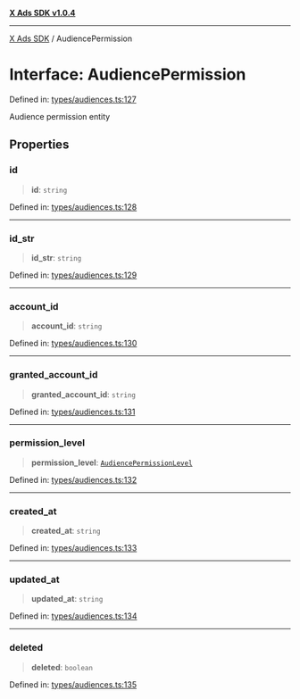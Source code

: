 [**X Ads SDK v1.0.4**](../README.md)

***

[X Ads SDK](../globals.md) / AudiencePermission

# Interface: AudiencePermission

Defined in: [types/audiences.ts:127](https://github.com/kage1020/x-ads-sdk/blob/main/src/types/audiences.ts#L127)

Audience permission entity

## Properties

### id

> **id**: `string`

Defined in: [types/audiences.ts:128](https://github.com/kage1020/x-ads-sdk/blob/main/src/types/audiences.ts#L128)

***

### id\_str

> **id\_str**: `string`

Defined in: [types/audiences.ts:129](https://github.com/kage1020/x-ads-sdk/blob/main/src/types/audiences.ts#L129)

***

### account\_id

> **account\_id**: `string`

Defined in: [types/audiences.ts:130](https://github.com/kage1020/x-ads-sdk/blob/main/src/types/audiences.ts#L130)

***

### granted\_account\_id

> **granted\_account\_id**: `string`

Defined in: [types/audiences.ts:131](https://github.com/kage1020/x-ads-sdk/blob/main/src/types/audiences.ts#L131)

***

### permission\_level

> **permission\_level**: [`AudiencePermissionLevel`](../type-aliases/AudiencePermissionLevel.md)

Defined in: [types/audiences.ts:132](https://github.com/kage1020/x-ads-sdk/blob/main/src/types/audiences.ts#L132)

***

### created\_at

> **created\_at**: `string`

Defined in: [types/audiences.ts:133](https://github.com/kage1020/x-ads-sdk/blob/main/src/types/audiences.ts#L133)

***

### updated\_at

> **updated\_at**: `string`

Defined in: [types/audiences.ts:134](https://github.com/kage1020/x-ads-sdk/blob/main/src/types/audiences.ts#L134)

***

### deleted

> **deleted**: `boolean`

Defined in: [types/audiences.ts:135](https://github.com/kage1020/x-ads-sdk/blob/main/src/types/audiences.ts#L135)
